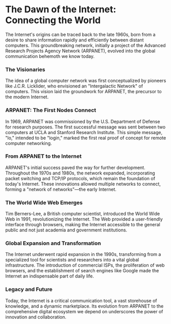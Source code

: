 # The Dawn of the Internet: Connecting the World

The Internet's origins can be traced back to the late 1960s, born from a desire to share information rapidly and efficiently between distant computers. This groundbreaking network, initially a project of the Advanced Research Projects Agency Network (ARPANET), evolved into the global communication behemoth we know today.

### The Visionaries

The idea of a global computer network was first conceptualized by pioneers like J.C.R. Licklider, who envisioned an "Intergalactic Network" of computers. This vision laid the groundwork for ARPANET, the precursor to the modern Internet.

### ARPANET: The First Nodes Connect

In 1969, ARPANET was commissioned by the U.S. Department of Defense for research purposes. The first successful message was sent between two computers at UCLA and Stanford Research Institute. This simple message, "lo," intended to be "login," marked the first real proof of concept for remote computer networking.

### **From ARPANET to the Internet**

ARPANET's initial success paved the way for further development. Throughout the 1970s and 1980s, the network expanded, incorporating packet switching and TCP/IP protocols, which remain the foundation of today's Internet. These innovations allowed multiple networks to connect, forming a "network of networks"—the early Internet.

### **The World Wide Web Emerges**

Tim Berners-Lee, a British computer scientist, introduced the World Wide Web in 1991, revolutionizing the Internet. The Web provided a user-friendly interface through browsers, making the Internet accessible to the general public and not just academia and government institutions.

### **Global Expansion and Transformation**

The Internet underwent rapid expansion in the 1990s, transforming from a specialized tool for scientists and researchers into a vital global infrastructure. The introduction of commercial ISPs, the proliferation of web browsers, and the establishment of search engines like Google made the Internet an indispensable part of daily life.

### **Legacy and Future**

Today, the Internet is a critical communication tool, a vast storehouse of knowledge, and a dynamic marketplace. Its evolution from ARPANET to the comprehensive digital ecosystem we depend on underscores the power of innovation and collaboration.